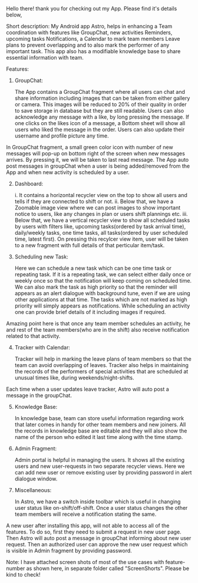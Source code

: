 Hello there! thank you for checking out my App. Please find it's details below,

Short description:
My Android app Astro, helps in enhancing a Team coordination with features like GroupChat, new activities Reminders, upcoming tasks Notifications, a Calendar to mark team members Leave plans to prevent overlapping 
and to also mark the performer of any important task. This app also has a modifiable knowledge base to share essential information with team.

Features:

1) GroupChat:

   The App contains a GroupChat fragment where all users can chat and share information including images that can be taken from either gallery or camera. This images will be reduced to 20% of their quality
in order to save storage in database but they are still readable. Users can also acknowledge any message with a like, by long pressing the message. If one clicks on the likes icon of a message, a Bottom sheet
will show all users who liked the message in the order. Users can also update their username and profile picture any time.

In GroupChat fragment, a small green color icon with number of new messages will pop-up on bottom right of the screen when new messages arrives. By pressing it, we will be taken to last read message.
The App auto post messages in groupChat when a user is being added/removed from the App and when new activity is scheduled by a user.

2) Dashboard:

   i. It contains a horizontal recycler view on the top to show all users and tells if they are connected to shift or not.
   ii. Below that, we have a Zoomable image view where we can post images to show important notice to users, like any changes in plan or users shift plannings etc.
   iii. Below that, we have a vertical recycler view to show all scheduled tasks by users with filters like, upcoming tasks(ordered by task arrival time), daily/weekly tasks, one time tasks,
        all tasks(ordered by user scheduled time, latest first).
        On pressing this recylcer view item, user will be taken to a new fragment with full details of that perticular item/task. 

3) Scheduling new Task:

   Here we can schedule a new task which can be one time task or repeating task. If it is a repeating task, we can select either daily once or weekly once so that the notification will keep coming on scheduled time.
We can also mark the task as high priority so that the reminder will appears as an alert dialogue with background tune, even if we are using other applications at that time. The tasks which are not marked as
high priority will simply appears as notifications.
While scheduling an activity one can provide brief details of it including images if required.

Amazing point here is that once any team member schedules an activity, he and rest of the team members(who are in the shift) also receive notification related to that activity.

4) Tracker with Calendar:

   Tracker will help in marking the leave plans of team members so that the team can avoid overlapping of leaves. Tracker also helps in maintaining the records of the performers of special activities
that are scheduled at unusual times like, during weekends/night-shifts.

Each time when a user updates leave tracker, Astro will auto post a message in the groupChat. 

5) Knowledge Base:

   In knowledge base, team can store useful information regarding work that later comes in handy for other team members and new joiners. 
All the records in knowledge base are editable and they will also show the name of the person who edited it last time along with the time stamp.  

6) Admin Fragment:

   Admin portal is helpful in managing the users. It shows all the existing users and new user-requests in two separate recycler views. Here we can add new user or remove existing user
by providing password in alert dialogue window. 

7) Miscellaneous: 

   In Astro, we have a switch inside toolbar which is useful in changing user status like on-shift/off-shift. Once a user status changes the other team members will receive a notification stating the same.
   
A new user after installing this app, will not able to access all of the features. To do so, first they need to submit a request in new user page. Then Astro will auto post a message in groupChat informing
about new user request. Then an authorized user can approve the new user request which is visible in Admin fragment by providing password.

Note: I have attached screen shots of most of the use cases with feature-number as shown here, in separate folder called "ScreenShorts". Please be kind to check! 

